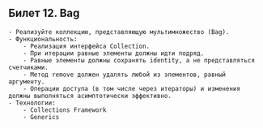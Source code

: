 ## Билет 12. Bag
    - Реализуйте коллекцию, представляющую мультимножество (Bag).
    - Функциональность:
        - Реализация интерфейса Collection.
        - При итерации равные элементы должны идти подряд.
        - Равные элементы должны сохранять identity, а не представляться счетчиками.
        - Метод remove должен удалять любой из элементов, равный аргументу.
        - Операции доступа (в том числе через итераторы) и изменения должны выполняться асимптотически эффективно.
    - Технологии:
        - Collections Framework
        - Generics